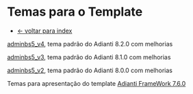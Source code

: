 # Temas para o Template
* [<- voltar para index](../README.md)


[adminbs5_v4](template/adminbs5_v4.md), tema padrão do Adianti 8.2.0 com melhorias

[adminbs5_v3](template/adminbs5_v3.md), tema padrão do Adianti 8.1.0 com melhorias

[adminbs5_v2](template/adminbs5_v2.md), tema padrão do Adianti 8.0.0 com melhorias


Temas para apresentação do template [Adianti FrameWork 7.6.0](template_ad76.md) 